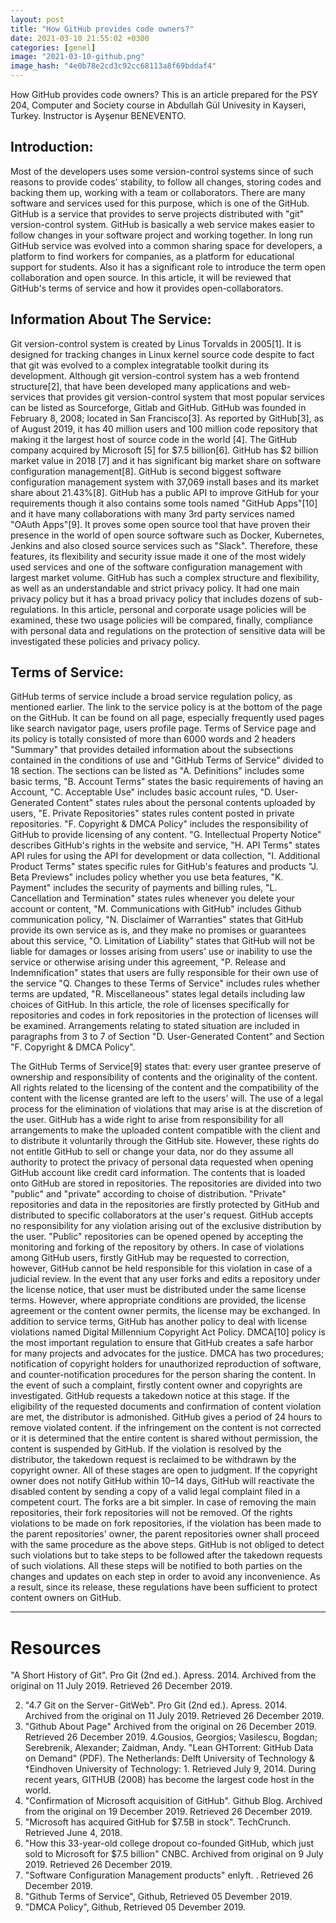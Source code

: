 ```yaml
---
layout: post
title: "How GitHub provides code owners?"
date: 2021-03-10 21:55:02 +0300
categories: [genel]
image: "2021-03-10-github.png"
image_hash: "4e0b78e2cd3c92cc68113a8f69bddaf4"
---
```


How GitHub provides code owners?
This is an article prepared for the PSY 204, Computer and Society course in Abdullah Gül Univesity in Kayseri, Turkey.
Instructor is Ayşenur BENEVENTO.

## Introduction:
Most of the developers uses some version-control systems since of such reasons to provide codes' stability, to follow all changes, storing codes and backing them up, working with a team or collaborators. There are many software and services used for this purpose, which is one of the GitHub. GitHub is a service that provides to serve projects distributed with "git" version-control system. GitHub is basically a web service makes easier to follow changes in your software project and working together. In long run GitHub service was evolved into a common sharing space for developers, a platform to find workers for companies, as a platform for educational support for students. Also it has a significant role to introduce the term open collaboration and open source. In this article, it will be reviewed that GitHub's terms of service and how it provides open-collaborators.

## Information About The Service:
Git version-control system is created by Linus Torvalds in 2005[1]. It is designed for tracking changes in Linux kernel source code despite to fact that git was evolved to a complex integratable toolkit during its development. Although git version-control system has a web frontend structure[2], that have been developed many applications and web-services that provides git version-control system that most popular services can be listed as Sourceforge, Gitlab and GitHub.
GitHub was founded in February 8, 2008; located in San Francisco[3]. As reported by GitHub[3], as of August 2019, it has 40 million users and 100 million code repository that making it the largest host of source code in the world [4]. The GitHub company acquired by Microsoft [5] for $7.5 billion[6]. GitHub has $2 billion market value in 2018 [7] and it has significant big market share on software configuration management[8]. GitHub is second biggest software configuration management system with 37,069 install bases and its market share about 21.43%[8]. GitHub has a public API to improve GitHub for your requirements though it also contains some tools named "GitHub Apps"[10] and it have many collaborations with many 3rd party services named "OAuth Apps"[9]. It proves some open source tool that have proven their presence in the world of open source software such as Docker, Kubernetes, Jenkins and also closed source services such as "Slack". Therefore, these features, its flexibility and security issue made it one of the most widely used services and one of the software configuration management with largest market volume.
GitHub has such a complex structure and flexibility, as well as an understandable and strict privacy policy. It had one main privacy policy but it has a broad privacy policy that includes dozens of sub-regulations. In this article, personal and corporate usage policies will be examined, these two usage policies will be compared, finally, compliance with personal data and regulations on the protection of sensitive data will be investigated these policies and privacy policy.

## Terms of Service:
GitHub terms of service include a broad service regulation policy, as mentioned earlier. The link to the service policy is at the bottom of the page on the GitHub. It can be found on all page, especially frequently used pages like search navigator page, users profile page. Terms of Service page and its policy is totally consisted of more than 6000 words and 2 headers "Summary" that provides detailed information about the subsections contained in the conditions of use and "GitHub Terms of Service" divided to 18 section.
The sections can be listed as "A. Definitions" includes some basic terms, "B. Account Terms" states the basic requirements of having an Account, "C. Acceptable Use" includes basic account rules, "D. User-Generated Content" states rules about the personal contents uploaded by users, "E. Private Repositories" states rules content posted in private repositories. "F. Copyright & DMCA Policy" includes the responsibility of GitHub to provide licensing of any content. "G. Intellectual Property Notice" describes GitHub's rights in the website and service, "H. API Terms" states API rules for using the API for development or data collection, "I. Additional Product Terms" states specific rules for GitHub's features and products "J. Beta Previews" includes policy whether you use beta features, "K. Payment" includes the security of payments and billing rules, "L. Cancellation and Termination" states rules whenever you delete your account or content, "M. Communications with GitHub" includes Github communication policy, "N. Disclaimer of Warranties" states that GitHub provide its own service as is, and they make no promises or guarantees about this service, "O. Limitation of Liability" states that GitHub will not be liable for damages or losses arising from users' use or inability to use the service or otherwise arising under this agreement, "P. Release and Indemnification" states that users are fully responsible for their own use of the service "Q. Changes to these Terms of Service" includes rules whether terms are updated, "R. Miscellaneous" states legal details including law choices of GitHub.
In this article, the role of licenses specifically for repositories and codes in fork repositories in the protection of licenses will be examined. Arrangements relating to stated situation are included in paragraphs from 3 to 7 of Section "D. User-Generated Content" and Section "F. Copyright & DMCA Policy".

The GitHub Terms of Service[9] states that: every user grantee preserve of ownership and responsibility of contents and the originality of the content. All rights related to the licensing of the content and the compatibility of the content with the license granted are left to the users' will. The use of a legal process for the elimination of violations that may arise is at the discretion of the user. GitHub has a wide right to arise from responsibility for all arrangements to make the uploaded content compatible with the client and to distribute it voluntarily through the GitHub site. However, these rights do not entitle GitHub to sell or change your data, nor do they assume all authority to protect the privacy of personal data requested when opening GitHub account like credit card information. The contents that is loaded onto GitHub are stored in repositories. The repositories are divided into two "public" and "private" according to choise of distribution. "Private" repositories and data in the repositories are firstly protected by GitHub and distributed to specific collaborators at the user's request. GitHub accepts no responsibility for any violation arising out of the exclusive distribution by the user. "Public" repositories can be opened opened by accepting the monitoring and forking of the repository by others. In case of violations among GitHub users, firstly GitHub may be requested to correction, however, GitHub cannot be held responsible for this violation in case of a judicial review. In the event that any user forks and edits a repository under the license notice, that user must be distributed under the same license terms. However, where appropriate conditions are provided, the license agreement or the content owner permits, the license may be exchanged. In addition to service terms, GitHub has another policy to deal with license violations named Digital Millennium Copyright Act Policy. DMCA[10] policy is the most important regulation to ensure that GitHub creates a safe harbor for many projects and advocates for the justice. DMCA has two procedures; notification of copyright holders for unauthorized reproduction of software, and counter-notification procedures for the person sharing the content. In the event of such a complaint, firstly content owner and copyrights are investigated. GitHub requests a takedown notice at this stage. If the eligibility of the requested documents and confirmation of content violation are met, the distributor is admonished. GitHub gives a period of 24 hours to remove violated content. if the infringement on the content is not corrected or it is determined that the entire content is shared without permission, the content is suspended by GitHub. If the violation is resolved by the distributor, the takedown request is reclaimed to be withdrawn by the copyright owner. All of these stages are open to judgment. If the copyright owner does not notify GitHub within 10–14 days, GitHub will reactivate the disabled content by sending a copy of a valid legal complaint filed in a competent court. The forks are a bit simpler. In case of removing the main repositories, their fork repositories will not be removed. Of the rights violations to be made on fork repositories, if the violation has been made to the parent repositories' owner, the parent repositories owner shall proceed with the same procedure as the above steps. GitHub is not obliged to detect such violations but to take steps to be followed after the takedown requests of such violations. All these steps will be notified to both parties on the changes and updates on each step in order to avoid any inconvenience.
As a result, since its release, these regulations have been sufficient to protect content owners on GitHub.

---

# Resources
"A Short History of Git". Pro Git (2nd ed.). Apress. 2014. Archived from the original on 11 July 2019. Retrieved 26 December 2019.

2. "4.7 Git on the Server - GitWeb". Pro Git (2nd ed.). Apress. 2014. Archived from the original on 11 July 2019. Retrieved 26 December 2019.
3. "Github About Page" Archived from the original on 26 December 2019. Retrieved 26 December 2019.
4.Gousios, Georgios; Vasilescu, Bogdan; Serebrenik, Alexander; Zaidman, Andy. "Lean GHTorrent: GitHub Data on Demand" (PDF). The Netherlands: Delft University of Technology & †Eindhoven University of Technology: 1. Retrieved July 9, 2014. During recent years, GITHUB (2008) has become the largest code host in the world.
5. "Confirmation of Microsoft acquisition of GitHub". Github Blog. Archived from the original on 19 December 2019. Retrieved 26 December 2019.
6. "Microsoft has acquired GitHub for $7.5B in stock". TechCrunch. Retrieved June 4, 2018.
7. "How this 33-year-old college dropout co-founded GitHub, which just sold to Microsoft for $7.5 billion" CNBC. Archived from original on 9 July 2019. Retrieved 26 December 2019.
8. "Software Configuration Management products" enlyft. . Retrieved 26 December 2019.
9. "Github Terms of Service", Github, Retrieved 05 Devember 2019.
10. "DMCA Policy", Github, Retrieved 05 Devember 2019.